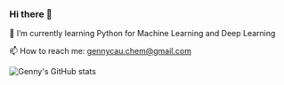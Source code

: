 ### Hi there 👋

<!--
**GennyCau/GennyCau** is a ✨ _special_ ✨ repository because its `README.md` (this file) appears on your GitHub profile.

Here are some ideas to get you started:

- 🌱 I’m currently learning Python for Machine Learning and Deep Learning
- 📫 How to reach me: gennycau.chem@gmail.com
-->

🌱 I’m currently learning Python for Machine Learning and Deep Learning


📫 How to reach me: gennycau.chem@gmail.com


![Genny's GitHub stats](https://github-readme-stats.vercel.app/api?username=GennyCau&show_icons=true&theme=dracula)

